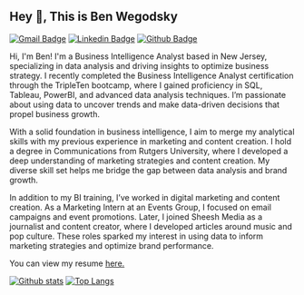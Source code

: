 ## Hey 👋, This is Ben Wegodsky
[![Gmail Badge](https://img.shields.io/badge/-bwegodsky@gmail.com-c14438?style=flat&logo=Gmail&logoColor=white&link=mailto:bwegodsky@gmail.com)](mailto:bwegodsky@gmail.com) 
[![Linkedin Badge](https://img.shields.io/badge/-https://www.linkedin.com/in/benwegodsky/-0072b1?style=flat&logo=Linkedin&logoColor=white&link=https://www.linkedin.com/in/https://www.linkedin.com/in/benwegodsky//)](https://www.linkedin.com/in/https://www.linkedin.com/in/benwegodsky//) [![Github Badge](https://img.shields.io/badge/-benwego-grey?style=flat&logo=github&logoColor=white&link=https://github.com/benwego/)](https://www.github.com/benwego/) <p align='left'><p align='left'> Hi, I'm Ben! I'm a Business Intelligence Analyst based in New Jersey, specializing in data analysis and driving insights to optimize business strategy. I recently completed the Business Intelligence Analyst certification through the TripleTen bootcamp, where I gained proficiency in SQL, Tableau, PowerBI, and advanced data analysis techniques. I’m passionate about using data to uncover trends and make data-driven decisions that propel business growth. </p> <p align='left'> With a solid foundation in business intelligence, I aim to merge my analytical skills with my previous experience in marketing and content creation. I hold a degree in Communications from Rutgers University, where I developed a deep understanding of marketing strategies and content creation. My diverse skill set helps me bridge the gap between data analysis and brand growth. </p> <p align='left'> In addition to my BI training, I’ve worked in digital marketing and content creation. As a Marketing Intern at an Events Group, I focused on email campaigns and event promotions. Later, I joined Sheesh Media as a journalist and content creator, where I developed articles around music and pop culture. These roles sparked my interest in using data to inform marketing strategies and optimize brand performance. </p> <p align='left'> You can view my resume <a href='https://docs.google.com/document/d/1tOVGicpYnDWC6Oo5WpzWAuhIPFbVU3K-yHShcXROihs/edit?usp=sharing ' target=_blank><u>here</u>.</a> </p>
</p><p align='left'> 

[![Github stats](https://github-readme-stats.vercel.app/api?username=benwego&show_icons=true&include_all_commits=true)](https://github.com/benwego/github-readme-stats)
[![Top Langs](https://github-readme-stats.vercel.app/api/top-langs/?username=benwego&layout=compact)](https://github.com/benwego/github-readme-stats)
